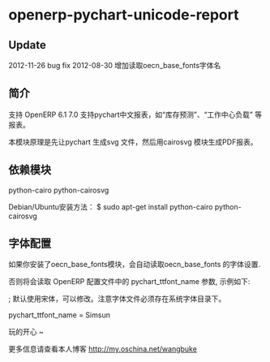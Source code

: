 openerp-pychart-unicode-report
==============================

Update
---------------
2012-11-26  bug fix
2012-08-30  增加读取oecn_base_fonts字体名

简介
---------------
支持 OpenERP 6.1 7.0 
支持pychart中文报表，如“库存预测”、“工作中心负载” 等报表。

本模块原理是先让pychart 生成svg 文件，然后用cairosvg 模块生成PDF报表。

依赖模块
---------------
python-cairo python-cairosvg

Debian/Ubuntu安装方法： $ sudo apt-get install python-cairo python-cairosvg

字体配置
---------------
如果你安装了oecn_base_fonts模块，会自动读取oecn_base_fonts 的字体设置.

否则将会读取 OpenERP 配置文件中的 pychart_ttfont_name 参数, 示例如下:

; 默认使用宋体，可以修改。注意字体文件必须存在系统字体目录下。

pychart_ttfont_name = Simsun

玩的开心 ~

更多信息请查看本人博客 http://my.oschina.net/wangbuke


